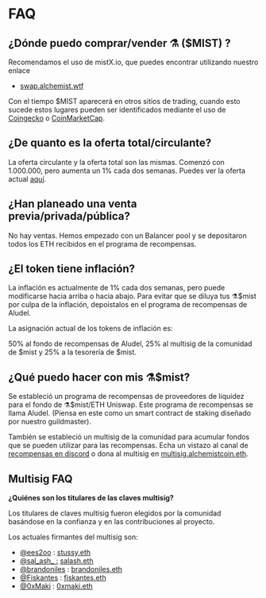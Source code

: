 # FAQ

## **¿Dónde puedo comprar/vender ⚗️ \($MIST\) ?**

Recomendamos el uso de mistX.io, que puedes encontrar utilizando nuestro enlace

* [swap.alchemist.wtf](http://swap.alchemist.wtf/)

Con el tiempo $MIST aparecerá en otros sitios de trading, cuando esto sucede estos lugares pueden ser identificados mediante el uso de [Coingecko](https://www.coingecko.com/en/coins/alchemist) o [CoinMarketCap](https://coinmarketcap.com/currencies/alchemist/).

## **¿De quanto es la oferta total/circulante?**

La oferta circulante y la oferta total son las mismas. Comenzó con 1.000.000, pero aumenta un 1% cada dos semanas. Puedes ver la oferta actual [aquí](https://etherscan.io/token/0x88acdd2a6425c3faae4bc9650fd7e27e0bebb7ab).

## **¿Han planeado una venta previa/privada/pública?**

No hay ventas. Hemos empezado con un Balancer pool y se depositaron todos los ETH recibidos en el programa de recompensas.

## **¿El token tiene inflación?**

La inflación es actualmente de 1% cada dos semanas, pero puede modificarse hacia arriba o hacia abajo. Para evitar que se diluya tus ⚗️$mist por culpa de la inflación, depoistalos en el programa de recompensas de Aludel.

La asignación actual de los tokens de inflación es:

50% al fondo de recompensas de Aludel, 25% al multisig de la comunidad de $mist y 25% a la tesorería de $mist.

## **¿Qué puedo hacer con mis ⚗️$mist?**

Se estableció un programa de recompensas de proveedores de liquidez para el fondo de ⚗️$mist/ETH Uniswap. Este programa de recompensas se llama Aludel. \(Piensa en este como un smart contract de staking diseñado por nuestro guildmaster\).

También se estableció un multisig de la comunidad para acumular fondos que se pueden utilizar para las recompensas. Echa un vistazo al canal de [recompensas en discord](https://discord.com/invite/92hQDCw25u) o dona al multisig en [multisig.alchemistcoin.eth](https://etherscan.io/address/multisig.alchemistcoin.eth).

## Multisig FAQ <a id="Multisig-FAQ"></a>

**¿Quiénes son los titulares de las claves multisig?**

Los titulares de claves multisig fueron elegidos por la comunidad basándose en la confianza y en las contribuciones al proyecto.

Los actuales firmantes del multisig son:

* [@ees2oo](https://twitter.com/ees2oo) : [stussy.eth](https://etherscan.io/address/stussy.eth)
* [@sal\_ash\_ :](https://twitter.com/sal_ash_) [salash.eth](https://etherscan.io/address/salash.eth)
* [@brandoniles](https://twitter.com/brandoniles) : [brandoniles.eth](https://etherscan.io/address/brandoniles.eth)
* [@Fiskantes](https://twitter.com/Fiskantes) : [fiskantes.eth](https://etherscan.io/address/fiskantes.eth)
* [@0xMaki](https://twitter.com/0xMaki) : [0xmaki.eth](https://etherscan.io/address/0xmaki.eth)

